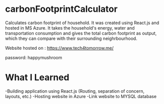 # carbonFootprintCalculator
Calculates carbon footprint of household. It was created using React.js and hosted in MS Azure. It takes the household's energy, water and transportation consumption and gives the total carbon footprint as output, which they can compare with their surrounding neighrbourhood.

Website hosted on : https://www.tech4tomorrow.me/

password: happymushroom

# What I Learned
-Building application using React.js (Routing, separation of concern, layouts, etc.)
-Hosting website in Azure
-Link website to MYSQL database
